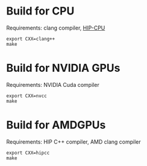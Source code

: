 # Build for CPU

Requirements: clang compiler, [HIP-CPU](https://github.com/ROCm/HIP-CPU)

```
export CXX=clang++
make
```

# Build for NVIDIA GPUs

Requirements: NVIDIA Cuda compiler

```
export CXX=nvcc
make
```

# Build for AMDGPUs

Requirements: HIP C++ compiler, AMD clang compiler

```
export CXX=hipcc
make
```

